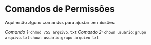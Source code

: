 # Comandos de Permissões

Aqui estão alguns comandos para ajustar permissões:

*Comando 1:* `chmod 755 arquivo.txt`
*Comando 2:* `chown usuario:grupo arquivo.txt`
`chown usuario:grupo arquivo.txt`
